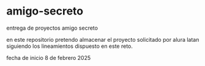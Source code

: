 # amigo-secreto
entrega de proyectos amigo secreto






en este repositorio pretendo almacenar el proyecto solicitado por alura latan siguiendo los lineamientos dispuesto en este reto.

fecha de inicio 8 de febrero 2025
